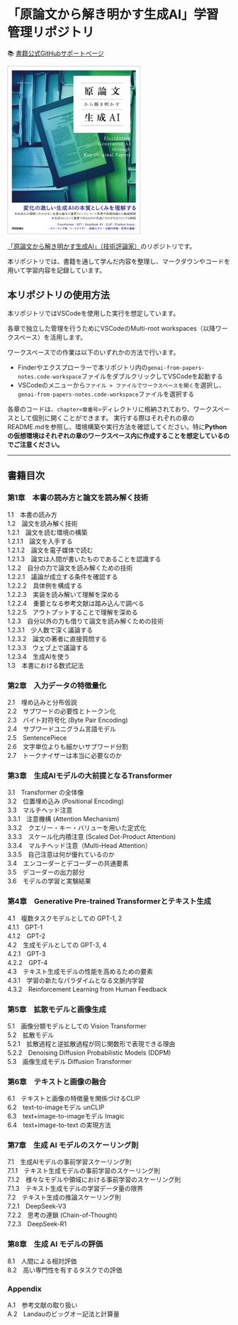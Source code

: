 
# 「原論文から解き明かす生成AI」学習管理リポジトリ

📚 [書籍公式GitHubサポートページ](https://github.com/yoheikikuta/support-genAI-book)

<img src=".github/assets/cover.jpg" alt="書籍カバー" width="300">

[「原論文から解き明かす生成AI」（技術評論家）](www.amazon.co.jp/dp/4297150786)のリポジトリです。

本リポジトリでは、書籍を通して学んだ内容を整理し、マークダウンやコードを用いて学習内容を記録しています。

## 本リポジトリの使用方法

本リポジトリではVSCodeを使用した実行を想定しています。

各章で独立した管理を行うためにVSCodeのMulti-root workspaces（以降ワークスペース）を活用します。
   
ワークスペースでの作業は以下のいずれかの方法で行います。
- Finderやエクスプローラーで本リポジトリ内の`genai-from-papers-notes.code-workspace`ファイルをダブルクリックしてVSCodeを起動する
- VSCodeのメニューから`ファイル > ファイルでワークスペースを開く`を選択し、`genai-from-papers-notes.code-workspace`ファイルを選択する

各章のコードは、`chapter<章番号>`ディレクトリに格納されており、ワークスペースとして個別に開くことができます。
実行する際はそれぞれの章のREADME.mdを参照し、環境構築や実行方法を確認してください。特に**Pythonの仮想環境はそれぞれの章のワークスペース内に作成することを想定しているのでご注意ください。**

---

## 書籍目次

### 第1章　本書の読み方と論文を読み解く技術
1.1　本書の読み方  
1.2　論文を読み解く技術  
1.2.1　論文を読む環境の構築  
1.2.1.1　論文を入手する  
1.2.1.2　論文を電子媒体で読む  
1.2.1.3　論文は人間が書いたものであることを認識する  
1.2.2　自分の力で論文を読み解くための技術  
1.2.2.1　議論が成立する条件を確認する  
1.2.2.2　具体例を構成する  
1.2.2.3　実装を読み解いて理解を深める  
1.2.2.4　重要となる参考文献は踏み込んで調べる  
1.2.2.5　アウトプットすることで理解を深める  
1.2.3　自分以外の力も借りて論文を読み解くための技術  
1.2.3.1　少人数で深く議論する  
1.2.3.2　論文の著者に直接質問する  
1.2.3.3　ウェブ上で議論する  
1.2.3.4　生成AIを使う  
1.3　本書における数式記法  

### 第2章　入力データの特徴量化
2.1　埋め込みと分布仮説  
2.2　サブワードの必要性とトークン化  
2.3　バイト対符号化 (Byte Pair Encoding)  
2.4　サブワードユニグラム言語モデル  
2.5　SentencePiece  
2.6　文字単位よりも細かいサブワード分割  
2.7　トークナイザーは本当に必要なのか  

### 第3章　生成AIモデルの大前提となるTransformer
3.1　Transformer の全体像  
3.2　位置埋め込み (Positional Encoding)  
3.3　マルチヘッド注意  
3.3.1　注意機構 (Attention Mechanism)  
3.3.2　クエリー・キー・バリューを用いた定式化  
3.3.3　スケール化内積注意 (Scaled Dot-Product Attention)  
3.3.4　マルチヘッド注意（Multi-Head Attention）  
3.3.5　自己注意は何が優れているのか  
3.4　エンコーダーとデコーダーの共通要素  
3.5　デコーダーの出力部分  
3.6　モデルの学習と実験結果  

### 第4章　Generative Pre-trained Transformerとテキスト生成
4.1　複数タスクモデルとしての GPT-1, 2  
4.1.1　GPT-1  
4.1.2　GPT-2  
4.2　生成モデルとしての GPT-3, 4  
4.2.1　GPT-3  
4.2.2　GPT-4  
4.3　テキスト生成モデルの性能を高めるための要素  
4.3.1　学習の新たなパラダイムとなる文脈内学習  
4.3.2　Reinforcement Learning from Human Feedback  

### 第5章　拡散モデルと画像生成
5.1　画像分類モデルとしての Vision Transformer  
5.2　拡散モデル  
5.2.1　拡散過程と逆拡散過程が同じ関数形で表現できる理由  
5.2.2　Denoising Diffusion Probabilistic Models (DDPM)  
5.3　画像生成モデル Diffusion Transformer  

### 第6章　テキストと画像の融合
6.1　テキストと画像の特徴量を関係づけるCLIP  
6.2　text-to-imageモデル unCLIP  
6.3　text+image-to-imageモデル Imagic  
6.4　text+image-to-text の実現方法  

### 第7章　生成 AI モデルのスケーリング則
7.1　生成AIモデルの事前学習スケーリング則  
7.1.1　テキスト生成モデルの事前学習のスケーリング則  
7.1.2　様々なモデルや領域における事前学習のスケーリング則  
7.1.3　テキスト生成モデルの学習データ量の限界  
7.2　テキスト生成の推論スケーリング則  
7.2.1　DeepSeek-V3  
7.2.2　思考の連鎖 (Chain-of-Thought)  
7.2.3　DeepSeek-R1  

### 第8章　生成 AI モデルの評価
8.1　人間による相対評価  
8.2　高い専門性を有するタスクでの評価  

### Appendix
A.1　参考文献の取り扱い  
A.2　Landauのビッグオー記法と計算量